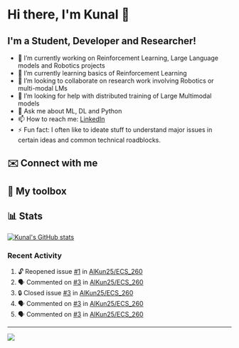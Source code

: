 # Hi there, I'm Kunal 👋

<!--
**AlKun25/AlKun25** is a ✨ _special_ ✨ repository because its `README.md` (this file) appears on your GitHub profile.-->

## I'm a Student, Developer and Researcher!

- 🔭 I’m currently working on Reinforcement Learning, Large Language models and Robotics projects
- 🌱 I’m currently learning basics of Reinforcement Learning
- 👯 I’m looking to collaborate on research work involving Robotics or multi-modal LMs
- 🤔 I’m looking for help with distributed training of Large Multimodal models
- 💬 Ask me about ML, DL and Python
- 📫 How to reach me: [LinkedIn](https://www.linkedin.com/in/kunalmundada/)
- ⚡ Fun fact: I often like to ideate stuff to understand major issues in certain ideas and common technical roadblocks.

## ✉️ Connect with me



## 🧰 My toolbox


## 📊 Stats
[![Kunal's GitHub stats](https://github-readme-stats.vercel.app/api?username=AlKun25&theme=radical&count_private=true&show_icons=true&rank_icon=github)](https://github.com/anuraghazra/github-readme-stats)


### Recent Activity
<!--START_SECTION:activity-->
1. 🔓 Reopened issue [#1](https://github.com/AlKun25/ECS_260/issues/1) in [AlKun25/ECS_260](https://github.com/AlKun25/ECS_260)
2. 🗣 Commented on [#3](https://github.com/AlKun25/ECS_260/issues/3#issuecomment-1939121019) in [AlKun25/ECS_260](https://github.com/AlKun25/ECS_260)
3. 🔒 Closed issue [#3](https://github.com/AlKun25/ECS_260/issues/3) in [AlKun25/ECS_260](https://github.com/AlKun25/ECS_260)
4. 🗣 Commented on [#3](https://github.com/AlKun25/ECS_260/issues/3#issuecomment-1938035169) in [AlKun25/ECS_260](https://github.com/AlKun25/ECS_260)
5. 🗣 Commented on [#3](https://github.com/AlKun25/ECS_260/issues/3#issuecomment-1938034890) in [AlKun25/ECS_260](https://github.com/AlKun25/ECS_260)
<!--END_SECTION:activity-->


---


![](https://komarev.com/ghpvc/?username=AlKun25&style=plastic&color=blue)
